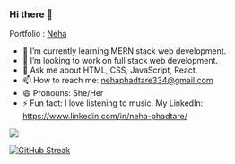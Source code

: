 ### Hi there 👋
Portfolio : <a href='https://nehap0.github.io/'>Neha</a>


- 🌱 I’m currently learning MERN stack web development.
- 👯 I’m looking to work on full stack web development.
- 💬 Ask me about HTML, CSS, JavaScript, React.
- 📫 How to reach me: nehaphadtare334@gmail.com
- 😄 Pronouns: She/Her
- ⚡ Fun fact: I love listening to music.
 My LinkedIn: https://www.linkedin.com/in/neha-phadtare/
 
 <a href="https://git.io/streak-stats"><img src="https://streak-stats.demolab.com?user=NehaP0"></a>
 
 [![GitHub Streak](https://streak-stats.demolab.com?user=NehaP0)](https://git.io/streak-stats)





